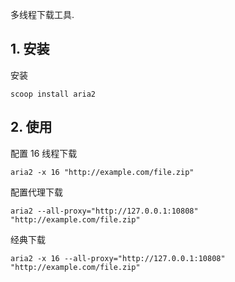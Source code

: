 多线程下载工具.

## 1. 安装

安装

```
scoop install aria2
```

## 2. 使用

配置 16 线程下载

```
aria2 -x 16 "http://example.com/file.zip"
```

配置代理下载

```
aria2 --all-proxy="http://127.0.0.1:10808" "http://example.com/file.zip"
```

经典下载

```
aria2 -x 16 --all-proxy="http://127.0.0.1:10808" "http://example.com/file.zip"
```


